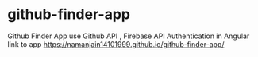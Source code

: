 # github-finder-app
Github Finder App use Github API , Firebase API Authentication in Angular
link to app  https://namanjain14101999.github.io/github-finder-app/
